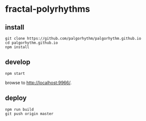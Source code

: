 # fractal-polyrhythms

## install

```
git clone https://github.com/palgorhythm/palgorhythm.github.io
cd palgorhythm.github.io
npm install
```

## develop

```
npm start
```

browse to <http://localhost:9966/>.

## deploy

```
npm run build
git push origin master
```
